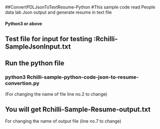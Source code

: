 ##ConvertPDLJsonToTextResume-Python
#This sample code read People data lab Json output and generate resume in text file
#### Python3 or above

## Test file for input for testing :Rchilli-SampleJsonInput.txt 
## Run the python file
### python3 Rchilli-sample-python-code-json-to-resume-convertion.py
(For changing the name of file line no.2 to change)
## You will get Rchilli-Sample-Resume-output.txt 
For changing the name of output file (line no.7 to change)

